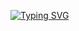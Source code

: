 <a href="https://git.io/typing-svg"><img src="https://readme-typing-svg.demolab.com?font=Fira+Code&size=15&pause=1000&center=true&width=435&lines=Code%2C+Debug%2C+Pray%2C+Repeat." alt="Typing SVG" /></a>
